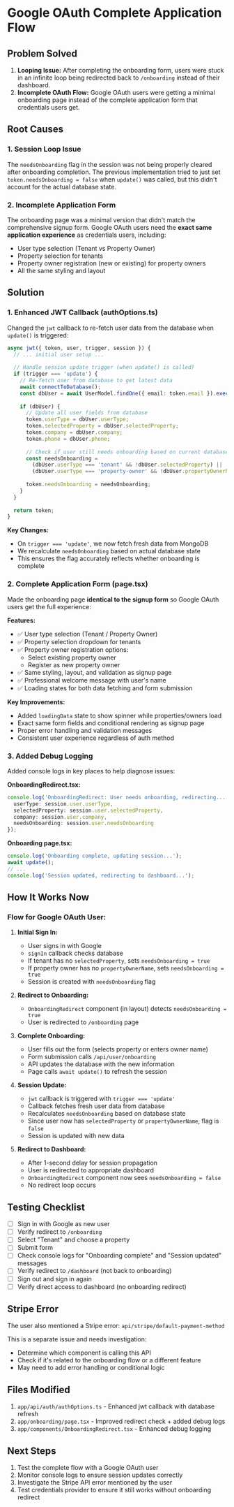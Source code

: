 # Google OAuth Complete Application Flow

## Problem Solved
1. **Looping Issue:** After completing the onboarding form, users were stuck in an infinite loop being redirected back to `/onboarding` instead of their dashboard.
2. **Incomplete OAuth Flow:** Google OAuth users were getting a minimal onboarding page instead of the complete application form that credentials users get.

## Root Causes

### 1. Session Loop Issue
The `needsOnboarding` flag in the session was not being properly cleared after onboarding completion. The previous implementation tried to just set `token.needsOnboarding = false` when `update()` was called, but this didn't account for the actual database state.

### 2. Incomplete Application Form
The onboarding page was a minimal version that didn't match the comprehensive signup form. Google OAuth users need the **exact same application experience** as credentials users, including:
- User type selection (Tenant vs Property Owner)
- Property selection for tenants
- Property owner registration (new or existing) for property owners
- All the same styling and layout

## Solution

### 1. **Enhanced JWT Callback (authOptions.ts)**
Changed the `jwt` callback to re-fetch user data from the database when `update()` is triggered:

```typescript
async jwt({ token, user, trigger, session }) {
  // ... initial user setup ...
  
  // Handle session update trigger (when update() is called)
  if (trigger === 'update') {
    // Re-fetch user from database to get latest data
    await connectToDatabase();
    const dbUser = await UserModel.findOne({ email: token.email }).exec();
    
    if (dbUser) {
      // Update all user fields from database
      token.userType = dbUser.userType;
      token.selectedProperty = dbUser.selectedProperty;
      token.company = dbUser.company;
      token.phone = dbUser.phone;
      
      // Check if user still needs onboarding based on current database state
      const needsOnboarding = 
        (dbUser.userType === 'tenant' && !dbUser.selectedProperty) ||
        (dbUser.userType === 'property-owner' && !dbUser.propertyOwnerName);
      
      token.needsOnboarding = needsOnboarding;
    }
  }
  
  return token;
}
```

**Key Changes:**
- On `trigger === 'update'`, we now fetch fresh data from MongoDB
- We recalculate `needsOnboarding` based on actual database state
- This ensures the flag accurately reflects whether onboarding is complete

### 2. **Complete Application Form (page.tsx)**
Made the onboarding page **identical to the signup form** so Google OAuth users get the full experience:

**Features:**
- ✅ User type selection (Tenant / Property Owner)
- ✅ Property selection dropdown for tenants
- ✅ Property owner registration options:
  - Select existing property owner
  - Register as new property owner
- ✅ Same styling, layout, and validation as signup page
- ✅ Professional welcome message with user's name
- ✅ Loading states for both data fetching and form submission

**Key Improvements:**
- Added `loadingData` state to show spinner while properties/owners load
- Exact same form fields and conditional rendering as signup page
- Proper error handling and validation messages
- Consistent user experience regardless of auth method

### 3. **Added Debug Logging**
Added console logs in key places to help diagnose issues:

**OnboardingRedirect.tsx:**
```typescript
console.log('OnboardingRedirect: User needs onboarding, redirecting...', {
  userType: session.user.userType,
  selectedProperty: session.user.selectedProperty,
  company: session.user.company,
  needsOnboarding: session.user.needsOnboarding
});
```

**Onboarding page.tsx:**
```typescript
console.log('Onboarding complete, updating session...');
await update();
// ...
console.log('Session updated, redirecting to dashboard...');
```

## How It Works Now

### Flow for Google OAuth User:

1. **Initial Sign In:**
   - User signs in with Google
   - `signIn` callback checks database
   - If tenant has no `selectedProperty`, sets `needsOnboarding = true`
   - If property owner has no `propertyOwnerName`, sets `needsOnboarding = true`
   - Session is created with `needsOnboarding` flag

2. **Redirect to Onboarding:**
   - `OnboardingRedirect` component (in layout) detects `needsOnboarding = true`
   - User is redirected to `/onboarding` page

3. **Complete Onboarding:**
   - User fills out the form (selects property or enters owner name)
   - Form submission calls `/api/user/onboarding`
   - API updates the database with the new information
   - Page calls `await update()` to refresh the session

4. **Session Update:**
   - `jwt` callback is triggered with `trigger === 'update'`
   - Callback fetches fresh user data from database
   - Recalculates `needsOnboarding` based on database state
   - Since user now has `selectedProperty` or `propertyOwnerName`, flag is `false`
   - Session is updated with new data

5. **Redirect to Dashboard:**
   - After 1-second delay for session propagation
   - User is redirected to appropriate dashboard
   - `OnboardingRedirect` component now sees `needsOnboarding = false`
   - No redirect loop occurs

## Testing Checklist

- [ ] Sign in with Google as new user
- [ ] Verify redirect to `/onboarding`
- [ ] Select "Tenant" and choose a property
- [ ] Submit form
- [ ] Check console logs for "Onboarding complete" and "Session updated" messages
- [ ] Verify redirect to `/dashboard` (not back to onboarding)
- [ ] Sign out and sign in again
- [ ] Verify direct access to dashboard (no onboarding redirect)

## Stripe Error

The user also mentioned a Stripe error: `api/stripe/default-payment-method`

This is a separate issue and needs investigation:
- Determine which component is calling this API
- Check if it's related to the onboarding flow or a different feature
- May need to add error handling or conditional logic

## Files Modified

1. `app/api/auth/authOptions.ts` - Enhanced jwt callback with database refresh
2. `app/onboarding/page.tsx` - Improved redirect check + added debug logs
3. `app/components/OnboardingRedirect.tsx` - Enhanced debug logging

## Next Steps

1. Test the complete flow with a Google OAuth user
2. Monitor console logs to ensure session updates correctly
3. Investigate the Stripe API error mentioned by the user
4. Test credentials provider to ensure it still works without onboarding redirect

